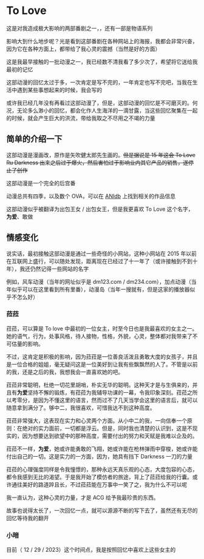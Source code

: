 # To Love

这是对我造成极大影响的两部番剧之一，，还有一部是物语系列

影响大到什么地步呢？光是看到这部番剧在各种网站上的海报，我都会非常兴奋，因为它在各种方面上，都带给了我心灵的震撼（当然是好的方面）

这是我最早接触的一批动漫之一，我已经数不清我看了多少次了，希望将它送给我最初的记忆

这部动漫的回忆太过于多，一次肯定是写不完的，一年肯定也写不完吧，当我在生活中遇到某些事想起来的时候，我会写的

或许我已经几年没有再看过这部动漫了，但是，这部动漫的回忆是不可磨灭的。何况，无论多么渺小的回忆，都会化作人生海洋的一滴甘露，当这些回忆聚集在一起的时候，就会产生巨大的洪流，带给我取之不尽用之不竭的力量

## 简单的介绍一下

这部动漫是漫画改，原作是矢吹健太郎先生画的。~~但是据说是 15 年这会 To Love Ru Darkness 出来之后过于爆火，然后害怕过于影响业内其它产品的销售，遂停止了创作~~

这部动漫是一个完全的后宫番

动漫总共有四季，以及数个 OVA，可以在 [ANIdb](https://anidb.net) 上找到相关的作品信息

这部动漫似乎被翻译为出包王女 / 出包女王，但是我更喜欢 To Love 这个名字，**为爱**、敢做

## 情感变化

说实话，最初接触这部动漫是通过一些奇怪的小网站，这种小网站在 2015 年以前在互联网上盛行，可以随处发现，距离现在已经过了十一年了（或许接触到不到十年），我还仍然记得一些网站的名字

例如，风车动漫（当年的网址似乎是 dm123.com / dm234.com），加点动漫（当年似乎可以在这里看到所有里番），动漫岛（当年一搜就有，但是这家的播放器似乎不怎么好）

### 菈菈

菈菈，可以算是 To love 中最初的一位女主，时至今日也是我最喜欢的女主之一。她的语气，行为，处事风格，待人接物，性格，外貌，心灵，整体都对我带来了不可估量的影响。

不过，这肯定是积极的影响，因为菈菈是一位善良活泼且勇敢大度的女孩子，并且是一位合格的姐姐，毫无疑问这是一位美好到让我有些飘飘然的人了。不管是以前的我，还是之后的我，我想我会一直喜欢她的吧。

菈菈非常聪明，杜绝一切花里胡哨，朴实无华的聪明。这种天才是与生俱来的，并且有**为爱**坚持不懈的锻炼，有菈菈为我辅导功课的一幕，令我印象深刻。菈菈之所以考零分，是因为不懂这里的语言，然而过不了几天当学会这里的语言后，就可以随意拿到满分了。够中二，我很喜欢，可惜我达不到这种高度。

菈菈非常强大，这表现在实力和心灵两个方面。从小中二的我，一向信奉一个原则：在绝对的实力面前，一切都是浮云。但是，同时我也清楚的认识到，这是不现实的，因为想要达到欲望中的那种高度，需要付出的努力和天赋是我难以企及的。

菈菈不一样，**为爱**，她或许能勇敢的飞翔，她或许能在枪林弹雨中穿梭，她或许能付出自己的一切。这是实力的一方面，因为，她具有挡下 Darkness 一刀的力量

菈菈的心理强度同样是令我憧憬的，那种永远天真乐观的心态，大度包容的心态，都令我感到无比的渴望。于是我开始了模仿者的旅途，背上了菈菈给我的行囊。或许通往美好的路道踤且长，不过菈菈能在万事中一笑了之，我为什么不可以呢

我一直认为，这种心灵的力量，才是 ACG 给予我最珍贵的东西。

故事也说得太长了，一次回忆一点，就可以源源不断的写下去了，虽然还有无尽的回忆等待我的翻开

### 小暗

目前（ 12 / 29 / 2023）这个时间点，我是按照回忆中喜欢上这些女主的
